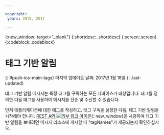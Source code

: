 ```yaml
---

copyright:
 years: 2015, 2017

---
```


{:new_window: target="_blank"}
{:shortdesc: .shortdesc}
{:screen:.screen}
{:codeblock:.codeblock}

# 태그 기반 알림 
{: #push-ios-main-tags}
마지막 업데이트 날짜: 2017년 1월 16일
{: .last-updated}

태그 기반 알림 메시지는 특정 태그를 구독하는 모든 디바이스가 대상입니다. 태그를 정의한 다음 태그를 사용하여 메시지를 전송 및 수신할 수 있습니다.  

먼저 애플리케이션에 대한 태그를 작성하고, 태그 구독을 설정한 다음, 태그 기반 알림을 시작해야 합니다. [REST API ![외부 링크 아이콘](../../icons/launch-glyph.svg "외부 링크 아이콘")](https://mobile.{DomainName}/imfpush/ "외부 링크 아이콘"){: new_window}을 사용하여 태그 기반 알림을 보내려면 메시지 리소스에 게시할 때 "tagNames"가 제공되는지 확인하십시오. 
